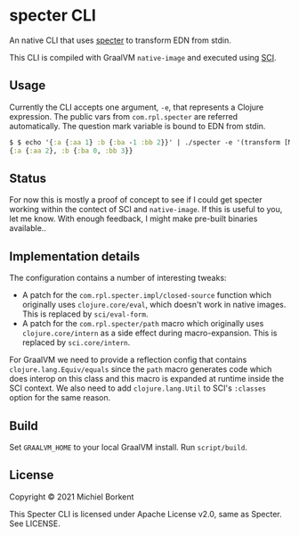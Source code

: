 # specter CLI

An native CLI that uses [specter](https://github.com/redplanetlabs/specter) to transform EDN from stdin.

This CLI is compiled with GraalVM `native-image` and executed using [SCI](https://github.com/borkdude/sci).

## Usage

Currently the CLI accepts one argument, `-e`, that represents a Clojure
expression. The public vars from `com.rpl.specter` are referred
automatically. The question mark variable is bound to EDN from stdin.

``` clojure
$ $ echo '{:a {:aa 1} :b {:ba -1 :bb 2}}' | ./specter -e '(transform [MAP-VALS MAP-VALS] inc ?)'
{:a {:aa 2}, :b {:ba 0, :bb 3}}
```

## Status

For now this is mostly a proof of concept to see if I could get specter working
within the contect of SCI and `native-image`. If this is useful to you, let me
know. With enough feedback, I might make pre-built binaries available..

## Implementation details

The configuration contains a number of interesting tweaks:

- A patch for the `com.rpl.specter.impl/closed-source` function which originally
  uses `clojure.core/eval`, which doesn't work in native images. This is
  replaced by `sci/eval-form`.
- A patch for the `com.rpl.specter/path` macro which originally uses
  `clojure.core/intern` as a side effect during macro-expansion. This is
  replaced by `sci.core/intern`.

For GraalVM we need to provide a reflection config that contains
`clojure.lang.Equiv/equals` since the `path` macro generates code which does
interop on this class and this macro is expanded at runtime inside the SCI
context. We also need to add `clojure.lang.Util` to SCI's `:classes` option for
the same reason.

## Build

Set `GRAALVM_HOME` to your local GraalVM install.
Run `script/build`.

## License

Copyright © 2021 Michiel Borkent

This Specter CLI is licensed under Apache License v2.0, same as Specter. See
LICENSE.
